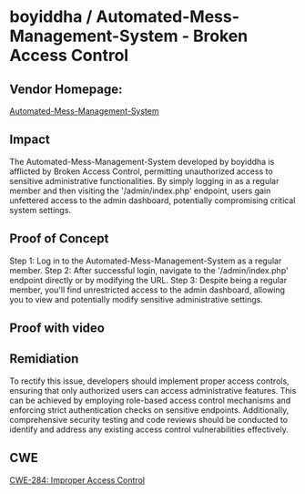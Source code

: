 # boyiddha / Automated-Mess-Management-System - Broken Access Control

## Vendor Homepage:
[Automated-Mess-Management-System](https://github.com/boyiddha/Automated-Mess-Management-System)

## Impact
The Automated-Mess-Management-System developed by boyiddha is afflicted by Broken Access Control, permitting unauthorized access to sensitive administrative functionalities. By simply logging in as a regular member and then visiting the '/admin/index.php' endpoint, users gain unfettered access to the admin dashboard, potentially compromising critical system settings.


## Proof of Concept
Step 1: Log in to the Automated-Mess-Management-System as a regular member.
Step 2: After successful login, navigate to the '/admin/index.php' endpoint directly or by modifying the URL.
Step 3: Despite being a regular member, you'll find unrestricted access to the admin dashboard, allowing you to view and potentially modify sensitive administrative settings.

## Proof with video

## Remidiation
To rectify this issue, developers should implement proper access controls, ensuring that only authorized users can access administrative features. This can be achieved by employing role-based access control mechanisms and enforcing strict authentication checks on sensitive endpoints. Additionally, comprehensive security testing and code reviews should be conducted to identify and address any existing access control vulnerabilities effectively.


## CWE
[CWE-284: Improper Access Control](https://cwe.mitre.org/data/definitions/284.html)
